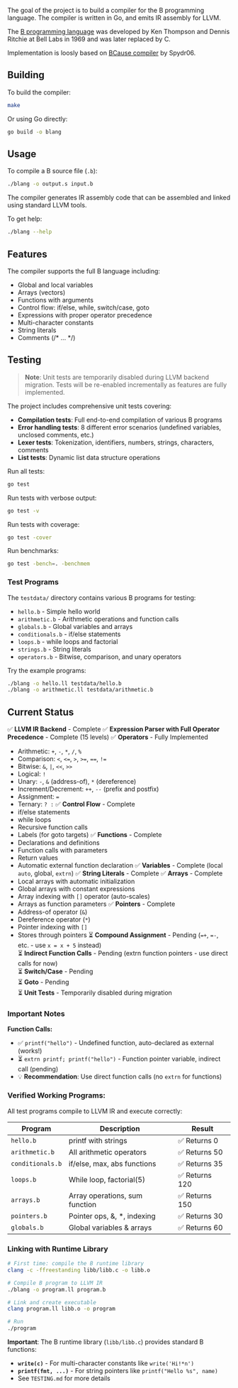 The goal of the project is to build a compiler for the B programming language.
The compiler is written in Go, and emits IR assembly for LLVM.

The [B programming language](https://en.wikipedia.org/wiki/B_(programming_language))
was developed by Ken Thompson and Dennis Ritchie at Bell Labs in 1969 and was later replaced by C.

Implementation is loosly based on [BCause compiler](https://github.com/Spydr06/BCause) by Spydr06.

## Building

To build the compiler:
```bash
make
```

Or using Go directly:
```bash
go build -o blang
```

## Usage

To compile a B source file (`.b`):
```bash
./blang -o output.s input.b
```

The compiler generates IR assembly code that can be assembled and linked using standard LLVM tools.

To get help:
```bash
./blang --help
```

## Features

The compiler supports the full B language including:
- Global and local variables
- Arrays (vectors)
- Functions with arguments
- Control flow: if/else, while, switch/case, goto
- Expressions with proper operator precedence
- Multi-character constants
- String literals
- Comments (/* ... */)

## Testing

> **Note**: Unit tests are temporarily disabled during LLVM backend migration. Tests will be re-enabled incrementally as features are fully implemented.

The project includes comprehensive unit tests covering:
- **Compilation tests**: Full end-to-end compilation of various B programs
- **Error handling tests**: 8 different error scenarios (undefined variables, unclosed comments, etc.)
- **Lexer tests**: Tokenization, identifiers, numbers, strings, characters, comments
- **List tests**: Dynamic list data structure operations

Run all tests:
```bash
go test
```

Run tests with verbose output:
```bash
go test -v
```

Run tests with coverage:
```bash
go test -cover
```

Run benchmarks:
```bash
go test -bench=. -benchmem
```

### Test Programs

The `testdata/` directory contains various B programs for testing:
- `hello.b` - Simple hello world
- `arithmetic.b` - Arithmetic operations and function calls
- `globals.b` - Global variables and arrays
- `conditionals.b` - if/else statements
- `loops.b` - while loops and factorial
- `strings.b` - String literals
- `operators.b` - Bitwise, comparison, and unary operators

Try the example programs:
```bash
./blang -o hello.ll testdata/hello.b
./blang -o arithmetic.ll testdata/arithmetic.b
```

## Current Status

✅ **LLVM IR Backend** - Complete
✅ **Expression Parser with Full Operator Precedence** - Complete (15 levels)
✅ **Operators** - Fully Implemented
  - Arithmetic: `+`, `-`, `*`, `/`, `%`
  - Comparison: `<`, `<=`, `>`, `>=`, `==`, `!=`
  - Bitwise: `&`, `|`, `<<`, `>>`
  - Logical: `!`
  - Unary: `-`, `&` (address-of), `*` (dereference)
  - Increment/Decrement: `++`, `--` (prefix and postfix)
  - Assignment: `=`
  - Ternary: `? :`
✅ **Control Flow** - Complete
  - if/else statements
  - while loops
  - Recursive function calls
  - Labels (for goto targets)
✅ **Functions** - Complete
  - Declarations and definitions
  - Function calls with parameters
  - Return values
  - Automatic external function declaration
✅ **Variables** - Complete (local `auto`, global, `extrn`)
✅ **String Literals** - Complete
✅ **Arrays** - Complete
  - Local arrays with automatic initialization
  - Global arrays with constant expressions
  - Array indexing with `[]` operator (auto-scales)
  - Arrays as function parameters
✅ **Pointers** - Complete
  - Address-of operator (`&`)
  - Dereference operator (`*`)
  - Pointer indexing with `[]`
  - Stores through pointers
⏳ **Compound Assignment** - Pending (`=+`, `=-`, etc. - use `x = x + 5` instead)  
⏳ **Indirect Function Calls** - Pending (extrn function pointers - use direct calls for now)  
⏳ **Switch/Case** - Pending  
⏳ **Goto** - Pending  
⏳ **Unit Tests** - Temporarily disabled during migration

### Important Notes

**Function Calls:**
- ✅ `printf("hello")` - Undefined function, auto-declared as external (works!)
- ⏳ `extrn printf; printf("hello")` - Function pointer variable, indirect call (pending)
- 💡 **Recommendation**: Use direct function calls (no `extrn` for functions)

### Verified Working Programs:

All test programs compile to LLVM IR and execute correctly:

| Program | Description | Result |
|---------|-------------|--------|
| `hello.b` | printf with strings | ✅ Returns 0 |
| `arithmetic.b` | All arithmetic operators | ✅ Returns 50 |
| `conditionals.b` | if/else, max, abs functions | ✅ Returns 35 |
| `loops.b` | While loop, factorial(5) | ✅ Returns 120 |
| `arrays.b` | Array operations, sum function | ✅ Returns 150 |
| `pointers.b` | Pointer ops, &, *, indexing | ✅ Returns 30 |
| `globals.b` | Global variables & arrays | ✅ Returns 60 |

### Linking with Runtime Library

```bash
# First time: compile the B runtime library
clang -c -ffreestanding libb/libb.c -o libb.o

# Compile B program to LLVM IR
./blang -o program.ll program.b

# Link and create executable  
clang program.ll libb.o -o program

# Run
./program
```

**Important**: The B runtime library (`libb/libb.c`) provides standard B functions:
- **`write(c)`** - For multi-character constants like `write('Hi!*n')`
- **`printf(fmt, ...)`** - For string pointers like `printf("Hello %s", name)`
- See `TESTING.md` for more details
